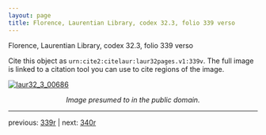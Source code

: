 ```yaml
---
layout: page
title: Florence, Laurentian Library, codex 32.3, folio 339 verso
---
```


Florence, Laurentian Library, codex 32.3, folio 339 verso

Cite this object as `urn:cite2:citelaur:laur32pages.v1:339v`.  The full image is linked to a citation tool you can use to cite regions of the image.

[![laur32_3_00686](http://www.homermultitext.org/iipsrv?IIIF=/project/homer/pyramidal/deepzoom/citelaur/laur32imgs/v1/laur32_3_00686.tif/full/800,/0/default.jpg)](http://www.homermultitext.org/ict2/?urn=urn:cite2:citelaur:laur32imgs.v1:laur32_3_00686) 

<p style="text-align: center; font-style: italic;">Image presumed to in the public domain.</p>

---

previous: [339r](../339r/) | next: [340r](../340r/)